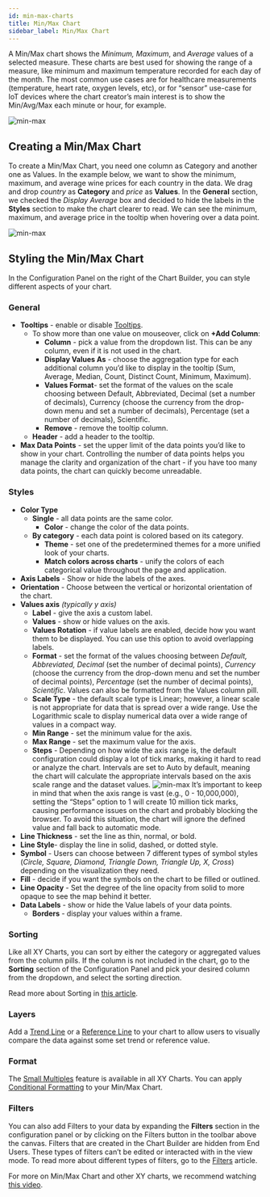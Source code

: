 ```yaml
---
id: min-max-charts
title: Min/Max Chart
sidebar_label: Min/Max Chart
---
```


<div style={{textAlign: "justify"}}>

A Min/Max chart shows the *Minimum, Maximum*, and *Average* values of a selected measure. These charts are best used for showing the range of a measure, like minimum and maximum temperature recorded for each day of the month. The most common use cases are for healthcare measurements (temperature, heart rate, oxygen levels, etc), or for “sensor” use-case for IoT devices where the chart creator’s main interest is to show the Min/Avg/Max each minute or hour, for example.
 
 ![min-max](https://s3.amazonaws.com/cdn.qrvey.com/documentation_assets/ui-docs/dataviews/chart-types-all/Min-Max/minmax.png#thumbnail)


## Creating a Min/Max Chart
To create a Min/Max Chart, you need one column as Category and another one as Values.
In the example below, we want to show the minimum, maximum, and average wine prices for each country in the data. 
We drag and drop *country* as **Category** and *price* as **Values**. In the **General** section, we checked the *Display Average* box and decided to hide the labels in the **Styles** section to make the chart clearer to read. We can see the minimum, maximum, and average price in the tooltip when hovering over a data point. 

 ![min-max](https://s3.amazonaws.com/cdn.qrvey.com/documentation_assets/ui-docs/dataviews/chart-types-all/Min-Max/create.gif#thumbnail)


## Styling the Min/Max Chart
In the Configuration Panel on the right of the Chart Builder, you can style different aspects of your chart.

### General
* **Tooltips** - enable or disable [Tooltips](../../chart-builder/tooltips.md).
   * To show more than one value on mouseover, click on **+Add Column**:
       * **Column** - pick a value from the dropdown list. This can be any column, even if it is not used in the chart.
       * **Display Values As** - choose the aggregation type for each additional column you’d like to display in the tooltip (Sum, Average, Median, Count, Distinct Count, Minimum, Maximum).
       * **Values Format**- set the format of the values on the scale choosing between Default, Abbreviated, Decimal (set a number of decimals), Currency (choose the currency from the drop-down menu and set a number of decimals), Percentage (set a number of decimals), Scientific.
       * **Remove** - remove the tooltip column.
   * **Header** - add a header to the tooltip.
* **Max Data Points** - set the upper limit of the data points you’d like to show in your chart. Controlling the number of data points helps you manage the clarity and organization of the chart - if you have too many data points, the chart can quickly become unreadable.

### Styles
* **Color Type**
   * **Single** - all data points are the same color. 
       * **Color** - change the color of the data points.
   * **By category** - each data point is colored based on its category.
       * **Theme** - set one of the predetermined themes for a more unified look of your charts.
       * **Match colors across charts** - unify the colors of each categorical value throughout the page and application.
* **Axis Labels** - Show or hide the labels of the axes.
* **Orientation** - Choose between the vertical or horizontal orientation of the chart. 
* **Values axis** *(typically y axis)*
   * **Label** - give the axis a custom label.
   * **Values** - show or hide values on the axis.
   * **Values Rotation** - if value labels are enabled, decide how you want them to be displayed. You can use this option to avoid overlapping labels.
   * **Format** - set the format of the values choosing between *Default, Abbreviated, Decimal* (set the number of decimal points), *Currency* (choose the currency from the drop-down menu and set the number of decimal points), *Percentage* (set the number of decimal points), *Scientific*. Values can also be formatted from the Values column pill.
   * **Scale Type** - the default scale type is Linear; however, a linear scale is not appropriate for data that is spread over a wide range. Use the Logarithmic scale to display numerical data over a wide range of values in a compact way.
   * **Min Range** - set the minimum value for the axis.
   * **Max Range** - set the maximum value for the axis.
   * **Steps** - Depending on how wide the axis range is, the default configuration could display a lot of tick marks, making it hard to read or analyze the chart. Intervals are set to Auto by default, meaning the chart will calculate the appropriate intervals based on the axis scale range and the dataset values.
   ![min-max](https://s3.amazonaws.com/cdn.qrvey.com/documentation_assets/ui-docs/dataviews/chart-types-all/Min-Max/steps.gif#thumbnail)
   It’s important to keep in mind that when the axis range is vast (e.g., 0 - 10,000,000), setting the “Steps” option to 1 will create 10 million tick marks, causing performance issues on the chart and probably blocking the browser. To avoid this situation, the chart will ignore the defined value and fall back to automatic mode.
* **Line Thickness** - set the line as thin, normal, or bold.
* **Line Style**- display the line in solid, dashed, or dotted style.
* **Symbol** - Users can choose between 7 different types of symbol styles (*Circle, Square, Diamond, Triangle Down, Triangle Up, X, Cross*) depending on the visualization they need.
* **Fill** - decide if you want the symbols on the chart to be filled or outlined.
* **Line Opacity** - Set the degree of the line opacity from solid to more opaque to see the map behind it better. 
* **Data Labels** - show or hide the Value labels of your data points.
  * **Borders** - display your values within a frame. 


### Sorting
Like all XY Charts, you can sort by either the category or aggregated values from the column pills. If the column is not included in the chart, go to the **Sorting** section of the Configuration Panel and pick your desired column from the dropdown, and select the sorting direction.

Read more about Sorting in <a href="/docs/ui-docs/dataviews/chart-builder/chart-configuration/sorting" target="_blank">this article</a>. 
 
### Layers
Add a <a href="/docs/ui-docs/dataviews/chart-builder/chart-configuration/layers#trend-line" target="_blank">Trend Line</a> or a <a href="/docs/ui-docs/dataviews/chart-builder/chart-configuration/layers#reference-line" target="_blank">Reference Line</a> to your chart to allow users to visually compare the data against some set trend or reference value.


### Format
The <a href="/docs/ui-docs/dataviews/chart-builder/chart-configuration/format#small-multiples" target="_blank">Small Multiples</a> feature is available in all XY Charts.
You can apply [Conditional Formatting](../../dataviews/chart-builder/chart-configuration/format.md#small-multiples#conditional-formatting) to your Min/Max Chart.

### Filters
You can also add Filters to your data by expanding the **Filters** section in the configuration panel or by clicking on the Filters button in the toolbar above the canvas.
Filters that are created in the Chart Builder are hidden from End Users. These types of filters can’t be edited or interacted with in the view mode. To read more about different types of filters, go to the [Filters](../../dataviews/chart-builder/chart-configuration/chart-filters.md) article.


For more on Min/Max Chart and other XY charts, we recommend watching <a href="/docs/video-training/building-qrvey-sample/xychart" target="_blank">this video</a>.



</div>